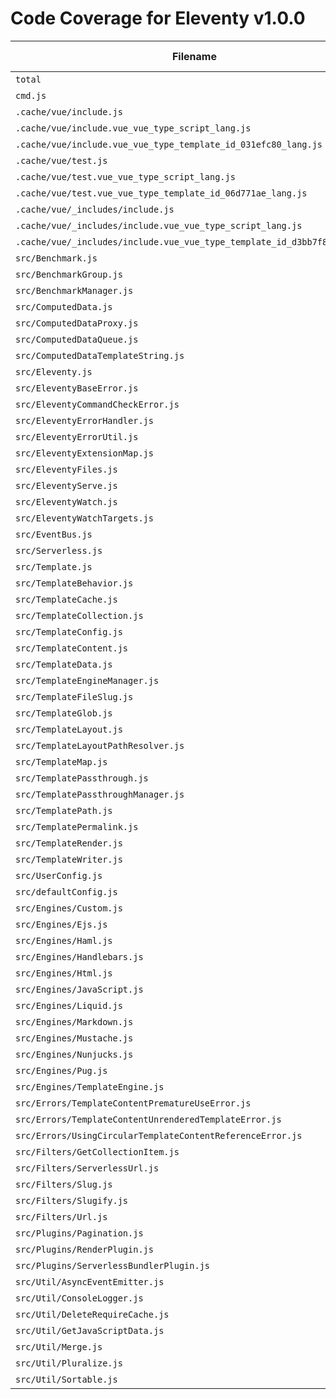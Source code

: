 # Code Coverage for Eleventy v1.0.0

| Filename                                                                 | % Lines | % Statements | % Functions | % Branches |
| ------------------------------------------------------------------------ | ------- | ------------ | ----------- | ---------- |
| `total`                                                                  | 83.8%   | 83.83%       | 84.68%      | 75.6%      |
| `cmd.js`                                                                 | 62.26%  | 62.26%       | 9.09%       | 59.09%     |
| `.cache/vue/include.js`                                                  | 100%    | 100%         | 100%        | 100%       |
| `.cache/vue/include.vue_vue_type_script_lang.js`                         | 100%    | 100%         | 100%        | 100%       |
| `.cache/vue/include.vue_vue_type_template_id_031efc80_lang.js`           | 100%    | 100%         | 100%        | 100%       |
| `.cache/vue/test.js`                                                     | 100%    | 100%         | 100%        | 100%       |
| `.cache/vue/test.vue_vue_type_script_lang.js`                            | 100%    | 100%         | 100%        | 100%       |
| `.cache/vue/test.vue_vue_type_template_id_06d771ae_lang.js`              | 100%    | 100%         | 100%        | 100%       |
| `.cache/vue/_includes/include.js`                                        | 100%    | 100%         | 100%        | 100%       |
| `.cache/vue/_includes/include.vue_vue_type_script_lang.js`               | 100%    | 100%         | 100%        | 100%       |
| `.cache/vue/_includes/include.vue_vue_type_template_id_d3bb7f88_lang.js` | 100%    | 100%         | 100%        | 100%       |
| `src/Benchmark.js`                                                       | 94.44%  | 94.44%       | 100%        | 83.33%     |
| `src/BenchmarkGroup.js`                                                  | 75.55%  | 75.55%       | 70%         | 60%        |
| `src/BenchmarkManager.js`                                                | 77.77%  | 77.77%       | 75%         | 75%        |
| `src/ComputedData.js`                                                    | 100%    | 100%         | 100%        | 96.55%     |
| `src/ComputedDataProxy.js`                                               | 98.03%  | 98.03%       | 100%        | 90.62%     |
| `src/ComputedDataQueue.js`                                               | 100%    | 100%         | 100%        | 72.72%     |
| `src/ComputedDataTemplateString.js`                                      | 92.3%   | 92.3%        | 100%        | 71.42%     |
| `src/Eleventy.js`                                                        | 65.01%  | 64.81%       | 67.34%      | 64.95%     |
| `src/EleventyBaseError.js`                                               | 100%    | 100%         | 100%        | 100%       |
| `src/EleventyCommandCheckError.js`                                       | 100%    | 100%         | 100%        | 100%       |
| `src/EleventyErrorHandler.js`                                            | 92.1%   | 92.1%        | 100%        | 67.56%     |
| `src/EleventyErrorUtil.js`                                               | 100%    | 100%         | 100%        | 100%       |
| `src/EleventyExtensionMap.js`                                            | 97.19%  | 97.19%       | 96.66%      | 87.75%     |
| `src/EleventyFiles.js`                                                   | 89.52%  | 89.63%       | 88.88%      | 76.71%     |
| `src/EleventyServe.js`                                                   | 37.14%  | 37.14%       | 56.25%      | 25%        |
| `src/EleventyWatch.js`                                                   | 100%    | 100%         | 100%        | 90.47%     |
| `src/EleventyWatchTargets.js`                                            | 91.83%  | 91.83%       | 85.71%      | 93.33%     |
| `src/EventBus.js`                                                        | 100%    | 100%         | 100%        | 100%       |
| `src/Serverless.js`                                                      | 75.78%  | 75.78%       | 85.71%      | 63.15%     |
| `src/Template.js`                                                        | 93.18%  | 93.22%       | 97.18%      | 86.15%     |
| `src/TemplateBehavior.js`                                                | 87.5%   | 87.5%        | 100%        | 85.71%     |
| `src/TemplateCache.js`                                                   | 81.81%  | 81.81%       | 85.71%      | 50%        |
| `src/TemplateCollection.js`                                              | 88.09%  | 88.63%       | 93.33%      | 68.75%     |
| `src/TemplateConfig.js`                                                  | 86.04%  | 86.04%       | 64.28%      | 85.36%     |
| `src/TemplateContent.js`                                                 | 89.37%  | 89.37%       | 97.22%      | 77.39%     |
| `src/TemplateData.js`                                                    | 95.45%  | 95.5%        | 98%         | 84.76%     |
| `src/TemplateEngineManager.js`                                           | 96.15%  | 96.15%       | 85.71%      | 97.05%     |
| `src/TemplateFileSlug.js`                                                | 100%    | 100%         | 100%        | 100%       |
| `src/TemplateGlob.js`                                                    | 93.33%  | 93.33%       | 100%        | 87.5%      |
| `src/TemplateLayout.js`                                                  | 92.3%   | 92.4%        | 100%        | 85%        |
| `src/TemplateLayoutPathResolver.js`                                      | 91.66%  | 91.66%       | 100%        | 81.81%     |
| `src/TemplateMap.js`                                                     | 96.77%  | 96.77%       | 94.59%      | 86.18%     |
| `src/TemplatePassthrough.js`                                             | 95%     | 95%          | 92.85%      | 85.71%     |
| `src/TemplatePassthroughManager.js`                                      | 86.02%  | 86.02%       | 100%        | 71.05%     |
| `src/TemplatePath.js`                                                    | 100%    | 100%         | 96.42%      | 100%       |
| `src/TemplatePermalink.js`                                               | 89.74%  | 89.74%       | 90%         | 89.85%     |
| `src/TemplateRender.js`                                                  | 94.5%   | 94.5%        | 100%        | 89.83%     |
| `src/TemplateWriter.js`                                                  | 80.68%  | 80.68%       | 71.79%      | 52.77%     |
| `src/UserConfig.js`                                                      | 68.29%  | 68.29%       | 61.53%      | 51.48%     |
| `src/defaultConfig.js`                                                   | 85.71%  | 85.71%       | 40%         | 100%       |
| `src/Engines/Custom.js`                                                  | 88.04%  | 88.17%       | 100%        | 79.03%     |
| `src/Engines/Ejs.js`                                                     | 94.73%  | 94.73%       | 85.71%      | 88.88%     |
| `src/Engines/Haml.js`                                                    | 100%    | 100%         | 100%        | 100%       |
| `src/Engines/Handlebars.js`                                              | 100%    | 100%         | 100%        | 83.33%     |
| `src/Engines/Html.js`                                                    | 100%    | 100%         | 100%        | 100%       |
| `src/Engines/JavaScript.js`                                              | 96.66%  | 96.72%       | 100%        | 83.33%     |
| `src/Engines/Liquid.js`                                                  | 97.67%  | 97.7%        | 96.66%      | 82.6%      |
| `src/Engines/Markdown.js`                                                | 91.42%  | 91.42%       | 88.88%      | 81.25%     |
| `src/Engines/Mustache.js`                                                | 100%    | 100%         | 100%        | 100%       |
| `src/Engines/Nunjucks.js`                                                | 67.98%  | 67.98%       | 75.51%      | 64.28%     |
| `src/Engines/Pug.js`                                                     | 100%    | 100%         | 100%        | 81.81%     |
| `src/Engines/TemplateEngine.js`                                          | 98.66%  | 98.7%        | 100%        | 93.75%     |
| `src/Errors/TemplateContentPrematureUseError.js`                         | 100%    | 100%         | 100%        | 100%       |
| `src/Errors/TemplateContentUnrenderedTemplateError.js`                   | 100%    | 100%         | 100%        | 100%       |
| `src/Errors/UsingCircularTemplateContentReferenceError.js`               | 100%    | 100%         | 100%        | 100%       |
| `src/Filters/GetCollectionItem.js`                                       | 100%    | 100%         | 100%        | 92.85%     |
| `src/Filters/ServerlessUrl.js`                                           | 100%    | 100%         | 100%        | 75%        |
| `src/Filters/Slug.js`                                                    | 100%    | 100%         | 100%        | 100%       |
| `src/Filters/Slugify.js`                                                 | 100%    | 100%         | 100%        | 100%       |
| `src/Filters/Url.js`                                                     | 95%     | 95%          | 100%        | 95.23%     |
| `src/Plugins/Pagination.js`                                              | 87.85%  | 88.19%       | 91.3%       | 77.08%     |
| `src/Plugins/RenderPlugin.js`                                            | 87.06%  | 87.28%       | 91.3%       | 64.15%     |
| `src/Plugins/ServerlessBundlerPlugin.js`                                 | 6.45%   | 6.38%        | 0%          | 0%         |
| `src/Util/AsyncEventEmitter.js`                                          | 100%    | 100%         | 100%        | 100%       |
| `src/Util/ConsoleLogger.js`                                              | 85.71%  | 85.71%       | 76.92%      | 89.47%     |
| `src/Util/DeleteRequireCache.js`                                         | 100%    | 100%         | 100%        | 100%       |
| `src/Util/GetJavaScriptData.js`                                          | 100%    | 100%         | 100%        | 100%       |
| `src/Util/Merge.js`                                                      | 92.85%  | 92.85%       | 100%        | 87.5%      |
| `src/Util/Pluralize.js`                                                  | 100%    | 100%         | 100%        | 100%       |
| `src/Util/Sortable.js`                                                   | 93.75%  | 93.75%       | 90%         | 90%        |
